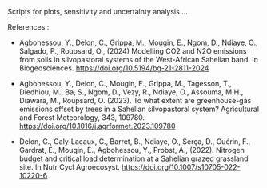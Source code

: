 Scripts for plots, sensitivity and uncertainty analysis ...

 References :

- Agbohessou, Y., Delon, C., Grippa, M., Mougin, E., Ngom, D., Ndiaye, O., Salgado, P., Roupsard, O., (2024) Modelling CO2 and N2O emissions from soils in silvopastoral systems of the West-African Sahelian band. In Biogeosciences. https://doi.org/10.5194/bg-21-2811-2024

- Agbohessou, Y., Delon, C., Mougin, E., Grippa, M., Tagesson, T., Diedhiou, M., Ba, S., Ngom, D., Vezy, R., Ndiaye, O., Assouma, M.H., Diawara, M., Roupsard, O. (2023). To what extent are greenhouse-gas emissions offset by trees in a Sahelian silvopastoral system? Agricultural and Forest Meteorology, 343, 109780. https://doi.org/10.1016/j.agrformet.2023.109780

- Delon, C., Galy‑Lacaux, C., Barret, B., Ndiaye, O., Serça, D., Guérin, F., Gardrat, E., Mougin, E., Agbohessou, Y., Probst, A., (2022). Nitrogen budget and critical load determination at a Sahelian grazed grassland site. In Nutr Cycl Agroecosyst. https://doi.org/10.1007/s10705-022-10220-6

